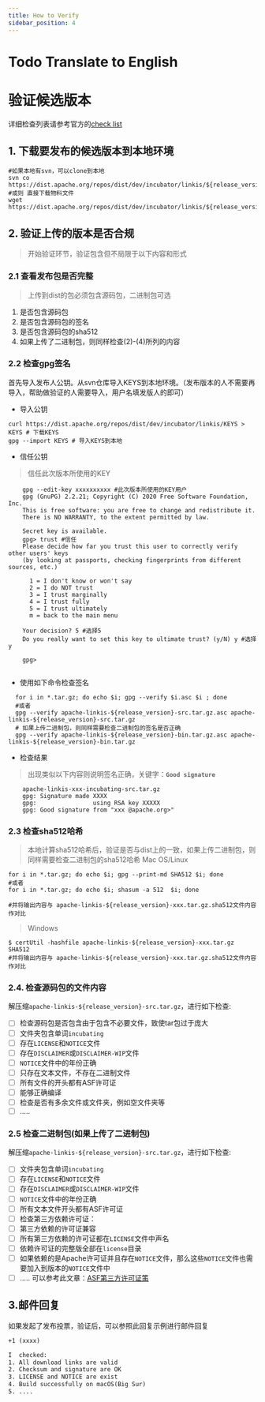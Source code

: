 ```yaml
---
title: How to Verify
sidebar_position: 4
---
```

# Todo Translate to English

# 验证候选版本

详细检查列表请参考官方的[check list](https://cwiki.apache.org/confluence/display/INCUBATOR/Incubator+Release+Checklist)

## 1. 下载要发布的候选版本到本地环境
```shell
#如果本地有svn，可以clone到本地 
svn co https://dist.apache.org/repos/dist/dev/incubator/linkis/${release_version}-${rc_version}/
#或则 直接下载物料文件
wget https://dist.apache.org/repos/dist/dev/incubator/linkis/${release_version}-${rc_version}/xxx.xxx

```
## 2. 验证上传的版本是否合规
> 开始验证环节，验证包含但不局限于以下内容和形式

### 2.1 查看发布包是否完整
> 上传到dist的包必须包含源码包，二进制包可选

1. 是否包含源码包
2. 是否包含源码包的签名
3. 是否包含源码包的sha512
4. 如果上传了二进制包，则同样检查(2)-(4)所列的内容

### 2.2 检查gpg签名
首先导入发布人公钥。从svn仓库导入KEYS到本地环境。（发布版本的人不需要再导入，帮助做验证的人需要导入，用户名填发版人的即可）

- 导入公钥
```shell
curl https://dist.apache.org/repos/dist/dev/incubator/linkis/KEYS > KEYS # 下载KEYS
gpg --import KEYS # 导入KEYS到本地
```
- 信任公钥
> 信任此次版本所使用的KEY
```shell
    gpg --edit-key xxxxxxxxxx #此次版本所使用的KEY用户
    gpg (GnuPG) 2.2.21; Copyright (C) 2020 Free Software Foundation, Inc.
    This is free software: you are free to change and redistribute it.
    There is NO WARRANTY, to the extent permitted by law.
    
    Secret key is available.
    gpg> trust #信任
    Please decide how far you trust this user to correctly verify other users' keys
    (by looking at passports, checking fingerprints from different sources, etc.)
    
      1 = I don't know or won't say
      2 = I do NOT trust
      3 = I trust marginally
      4 = I trust fully
      5 = I trust ultimately
      m = back to the main menu
    
    Your decision? 5 #选择5
    Do you really want to set this key to ultimate trust? (y/N) y #选择y
                                                                
    gpg> 
         
```
- 使用如下命令检查签名
```shell
  for i in *.tar.gz; do echo $i; gpg --verify $i.asc $i ; done
  #或者
  gpg --verify apache-linkis-${release_version}-src.tar.gz.asc apache-linkis-${release_version}-src.tar.gz
  # 如果上传二进制包，则同样需要检查二进制包的签名是否正确
  gpg --verify apache-linkis-${release_version}-bin.tar.gz.asc apache-linkis-${release_version}-bin.tar.gz
```
- 检查结果

> 出现类似以下内容则说明签名正确，关键字：**`Good signature`**
```shell
    apache-linkis-xxx-incubating-src.tar.gz
    gpg: Signature made XXXX
    gpg:                using RSA key XXXXX
    gpg: Good signature from "xxx @apache.org>"
```

### 2.3 检查sha512哈希
> 本地计算sha512哈希后，验证是否与dist上的一致，如果上传二进制包，则同样需要检查二进制包的sha512哈希
> Mac OS/Linux

```shell
for i in *.tar.gz; do echo $i; gpg --print-md SHA512 $i; done
#或者
for i in *.tar.gz; do echo $i; shasum -a 512  $i; done

#并将输出内容与 apache-linkis-${release_version}-xxx.tar.gz.sha512文件内容作对比

```


> Windows

```shell
$ certUtil -hashfile apache-linkis-${release_version}-xxx.tar.gz SHA512
#并将输出内容与 apache-linkis-${release_version}-xxx.tar.gz.sha512文件内容作对比
```


### 2.4. 检查源码包的文件内容

解压缩`apache-linkis-${release_version}-src.tar.gz`，进行如下检查:

- [ ] 检查源码包是否包含由于包含不必要文件，致使tar包过于庞大
- [ ] 文件夹包含单词`incubating`
- [ ] 存在`LICENSE`和`NOTICE`文件
- [ ] 存在`DISCLAIMER`或`DISCLAIMER-WIP`文件
- [ ] `NOTICE`文件中的年份正确
- [ ] 只存在文本文件，不存在二进制文件
- [ ] 所有文件的开头都有ASF许可证
- [ ] 能够正确编译
- [ ] 检查是否有多余文件或文件夹，例如空文件夹等
- [ ] .....

### 2.5 检查二进制包(如果上传了二进制包)
解压缩`apache-linkis-${release_version}-src.tar.gz`，进行如下检查:

- [ ] 文件夹包含单词`incubating`
- [ ] 存在`LICENSE`和`NOTICE`文件
- [ ] 存在`DISCLAIMER`或`DISCLAIMER-WIP`文件
- [ ] `NOTICE`文件中的年份正确
- [ ] 所有文本文件开头都有ASF许可证
- [ ] 检查第三方依赖许可证：
- [ ] 第三方依赖的许可证兼容
- [ ] 所有第三方依赖的许可证都在`LICENSE`文件中声名
- [ ] 依赖许可证的完整版全部在`license`目录
- [ ] 如果依赖的是Apache许可证并且存在`NOTICE`文件，那么这些`NOTICE`文件也需要加入到版本的`NOTICE`文件中
- [ ] .....
 可以参考此文章：[ASF第三方许可证策](https://apache.org/legal/resolved.html)
 
## 3.邮件回复 
如果发起了发布投票，验证后，可以参照此回复示例进行邮件回复

```html
+1 (xxxx)

I  checked:
1. All download links are valid
2. Checksum and signature are OK
3. LICENSE and NOTICE are exist
4. Build successfully on macOS(Big Sur) 
5. ....
```
